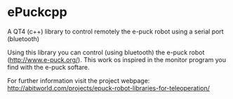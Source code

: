 ePuckcpp
========

A QT4 (c++) library to control remotely the e-puck robot using a serial port (bluetooth)

Using this library you can control (using bluetooth) the e-puck robot (http://www.e-puck.org/). This work os inspired in the monitor program you find with the e-puck softare.

For further information visit the project webpage: http://abitworld.com/projects/epuck-robot-libraries-for-teleoperation/
